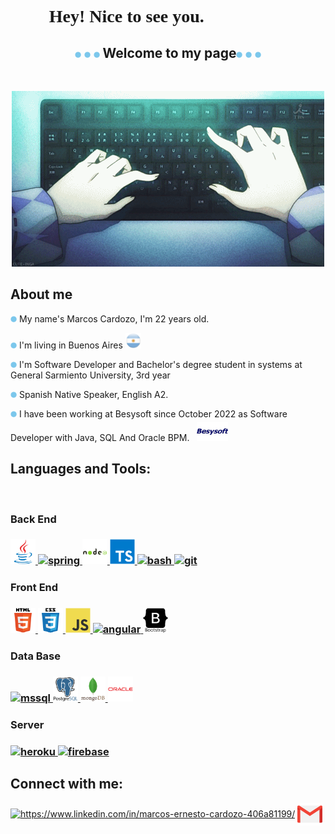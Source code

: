 <h1 style="font-weight: bold;font-family: Georgia, serif;"><img style="width:40px;"></img>👋Hey! Nice to see you.👋</h1>
<h2 align=center style="font-weight: bold; font-size:21px"><img style="width:10px"  src="imgs/sss.gif" ></img> <img style="width:10px"  src="imgs/sss.gif" ></img> <img style="width:10px"  src="imgs/sss.gif" ></img> Welcome to my page</img><img style="width:10px"  src="imgs/sss.gif" ></img> <img style="width:10px"  src="imgs/sss.gif" ></img> <img style="width:10px"  src="imgs/sss.gif" ></img> </h1>
<br>

  <p align=center><img  src="imgs/com.gif"></p>




<h2 style="font-weight: bold;">About me</h2>
<p><img style="width:10px"  src="imgs/sss.gif" ></img> My name's Marcos Cardozo, I'm 22 years old.</p>

<p><img style="width:10px"  src="imgs/sss.gif" ></img>  I'm living in Buenos Aires <img style="width:25px" src="imgs/iconArg.png" ></img></p>

<p><img style="width:10px"  src="imgs/sss.gif" ></img>  I'm Software Developer and Bachelor's degree student in systems at General Sarmiento University, 3rd year</p>

<p><img style="width:10px"  src="imgs/sss.gif" ></img> Spanish Native Speaker, English A2.</p>

<p><img style="width:10px"  src="imgs/sss.gif" ></img> I have been working at Besysoft since October 2022 as Software Developer with Java, SQL And Oracle BPM. &nbsp; <a href="https://www.besysoft.com/" ><img style="width:50px; height:30px; margin-top:5px" src="imgs/besy.png" ></img></a></p>







<h2 style="font-weight: bold;" align="left">Languages and Tools:</h2>
<br>
<h3 style="font-weight: bold;" align="left">Back End<h3>
<a href="https://www.java.com" target="_blank" rel="noreferrer"> <img src="https://raw.githubusercontent.com/devicons/devicon/master/icons/java/java-original.svg" alt="java" width="40" height="40"/> </a> <a href="https://spring.io/" target="_blank" rel="noreferrer"> <img src="https://www.vectorlogo.zone/logos/springio/springio-icon.svg" alt="spring" width="40" height="40"/> </a> 
<a href="https://nodejs.org" target="_blank" rel="noreferrer"> <img src="https://raw.githubusercontent.com/devicons/devicon/master/icons/nodejs/nodejs-original-wordmark.svg" alt="nodejs" width="40" height="40"/> </a>
    <a href="https://www.typescriptlang.org/" target="_blank" rel="noreferrer"> <img src="https://raw.githubusercontent.com/devicons/devicon/master/icons/typescript/typescript-original.svg" alt="typescript" width="40" height="40"/> </a>
</a><a href="https://www.gnu.org/software/bash/" target="_blank" rel="noreferrer"> <img src="https://www.vectorlogo.zone/logos/gnu_bash/gnu_bash-icon.svg" alt="bash" width="40" height="40"/> </a> 
<a href="https://git-scm.com/" target="_blank" rel="noreferrer"> <img src="https://www.vectorlogo.zone/logos/git-scm/git-scm-icon.svg" alt="git" width="40" height="40"/></a>


<h3 style="font-weight: bold;" align="left">Front End<h3>
<a href="https://www.w3.org/html/" target="_blank" rel="noreferrer"> <img src="https://raw.githubusercontent.com/devicons/devicon/master/icons/html5/html5-original-wordmark.svg" alt="html5" width="40" height="40"/> </a>
 <a href="https://www.w3schools.com/css/" target="_blank" rel="noreferrer"> <img src="https://raw.githubusercontent.com/devicons/devicon/master/icons/css3/css3-original-wordmark.svg" alt="css3" width="40" height="40"/> </a>
 <a href="https://developer.mozilla.org/en-US/docs/Web/JavaScript" target="_blank" rel="noreferrer"> <img src="https://raw.githubusercontent.com/devicons/devicon/master/icons/javascript/javascript-original.svg" alt="javascript" width="40" height="40"/> </a>
 <a href="https://angular.io" target="_blank" rel="noreferrer"> <img src="https://angular.io/assets/images/logos/angular/angular.svg" alt="angular" width="40" height="40"/> </a>
<a href="https://getbootstrap.com" target="_blank" rel="noreferrer"> <img src="https://raw.githubusercontent.com/devicons/devicon/master/icons/bootstrap/bootstrap-plain-wordmark.svg" alt="bootstrap" width="40" height="40"/> </a> 
<h3 style="font-weight: bold;" align="left">Data Base<h3>
<a href="https://www.microsoft.com/en-us/sql-server" target="_blank" rel="noreferrer"> <img src="https://www.svgrepo.com/show/303229/microsoft-sql-server-logo.svg" alt="mssql" width="40" height="40"/> </a>  <a href="https://www.postgresql.org" target="_blank" rel="noreferrer"> <img src="https://raw.githubusercontent.com/devicons/devicon/master/icons/postgresql/postgresql-original-wordmark.svg" alt="postgresql" width="40" height="40"/> </a>
 <a href="https://www.mongodb.com/" target="_blank" rel="noreferrer"> <img src="https://raw.githubusercontent.com/devicons/devicon/master/icons/mongodb/mongodb-original-wordmark.svg" alt="mongodb" width="40" height="40"/> </a> <a href="https://www.oracle.com/" target="_blank" rel="noreferrer"> <img src="https://raw.githubusercontent.com/devicons/devicon/master/icons/oracle/oracle-original.svg" alt="oracle" width="40" height="40"/> </a>
<h3 style="font-weight: bold;" align="left">Server<h3>
 <a href="https://heroku.com" target="_blank" rel="noreferrer"> <img src="https://www.vectorlogo.zone/logos/heroku/heroku-icon.svg" alt="heroku" width="40" height="40"/> </a> 
<a href="https://firebase.google.com/" target="_blank" rel="noreferrer"> <img src="https://www.vectorlogo.zone/logos/firebase/firebase-icon.svg" alt="firebase" width="40" height="40"/> </a> 


<h2 style="font-weight: bold;" align="left">Connect with me:</h2>
<p align="left">
<a href="https://www.linkedin.com/in/marcos-ernesto-cardozo-406a81199/" target="blank"><img align="center" src="https://raw.githubusercontent.com/rahuldkjain/github-profile-readme-generator/master/src/images/icons/Social/linked-in-alt.svg" alt="https://www.linkedin.com/in/marcos-ernesto-cardozo-406a81199/" height="30" width="40" /></a>
<a href="https://marcoscar2001@gmail.com" target="blank"><img align="center" src="imgs/gm.png" height="36" width="40" /></a>
</p>
